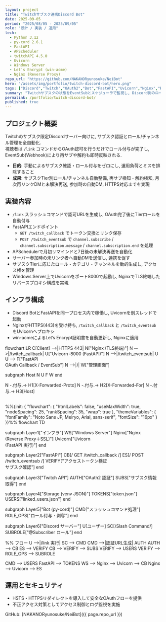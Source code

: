 ```yaml
---
layout: project
title: "Twitchサブスク連携Discord Bot"
date: 2025-09-05
period: "2025/08/05 - 2025/09/05"
role: "設計 / 実装 / 運用"
tech:
  - Python 3.12
  - py-cord 2.6.1
  - FastAPI
  - APScheduler
  - twitchAPI 4.5.0
  - Uvicorn
  - Windows Server
  - Let’s Encrypt (win-acme)
  - Nginx (Reverse Proxy)
repo_url: "https://github.com/NAKANORyunosuke/NeiBot"
hero: "/assets/img/portfolio/twitch-discord-bot/hero.png"
tags: ["Discord","Twitch","OAuth2","Bot","FastAPI","Uvicorn","Nginx","ReverseProxy","EventSub"]
summary: "Twitchサブスクの状態をEventSubとスケジューラで監視し, Discord側のロールとチャンネルを完全自動化. OAuth認証からWebhook反映, 本番環境のリバースプロキシ構築までを実装. "
permalink: /portfolio/twitch-discord-bot/
published: true
---
```


## プロジェクト概要
Twitchのサブスク限定Discordサーバー向けに, サブスク認証とロール/チャンネル管理を全自動化.   
視聴者は `/link` コマンドからOAuth認可を行うだけでロール付与が完了し, EventSub(Webhook)により再サブや解約も即時反映される. 

- **目的:** 手動によるサブスク確認・ロール付与をゼロにし, 運用負荷とミスを排除すること  
- **成果:** サブスクTier別ロール/チャンネル自動整備, 再サブ検知・解約検知, 月次再リンクDMと未解決再送, 参加時の自動DM, HTTPS対応までを実現

## 実装内容
- `/link` スラッシュコマンドで認可URLを生成し, OAuth完了後にTierロールを自動付与  
- FastAPIエンドポイント  
  - `GET /twitch_callback` でトークン交換とリンク保存  
  - `POST /twitch_eventsub` で `channel.subscribe` / `channel.subscription.message` / `channel.subscription.end` を処理  
- APSchedulerで月初リマインドと7日後の未解決再送を自動化  
- サーバー参加時の未リンク者へ自動DMを送信し, 連携を促す  
- サブスクTierに応じたロール・カテゴリ・チャンネルを動的生成し, アクセス権を管理  
- Windows Server上でUvicornをポート8000で起動し, NginxでTLS終端したリバースプロキシ構成を実現

## インフラ構成
- Discord BotとFastAPIを同一プロセス内で稼働し, Uvicornを別スレッドで起動  
- NginxがHTTPS(443)を受け持ち, `/twitch_callback` と `/twitch_eventsub` をUvicornへプロキシ  
- win-acmeによるLet’s Encrypt証明書を自動更新し, Nginxに適用

<div class="mermaid" markdown="0">
flowchart LR
  C[Client] -->|HTTPS 443| N["Nginx (TLS終端)"]
  N -->|/twitch_callback| U["Uvicorn :8000 (FastAPI)"]
  N -->|/twitch_eventsub| U
  U --> F["FastAPI<br/>OAuth Callback / EventSub"]
  N -->|/| W["管理画面"]

  subgraph Host
    N
    U
    F
    W
  end

  N -.付与.-> H1[X-Forwarded-Proto]
  N -.付与.-> H2[X-Forwarded-For]
  N -.付与.-> H3[Host]
</div>

<br>

<div class="mermaid" markdown="0">
%%{init: {
  "flowchart": { "htmlLabels": false, "useMaxWidth": true, "nodeSpacing": 25, "rankSpacing": 35, "wrap": true },
  "themeVariables": { "fontFamily": "Noto Sans JP, Meiryo, Arial, sans-serif", "fontSize": "16px" }
}}%%
flowchart TD

subgraph Layer1["インフラ"]
  WS["Windows Server"]
  Nginx["Nginx<br/>(Reverse Proxy＋SSL)"]
  Uvicorn["Uvicorn<br/>(FastAPI 実行)"]
end

subgraph Layer2["FastAPI"]
  CB[/ GET /twitch_callback /]
  ES[/ POST /twitch_eventsub /]
  VERIFY["アクセストークン検証<br/>サブスク確認"]
end

subgraph Layer3["Twitch API"]
  AUTH["OAuth2 認証"]
  SUBS["サブスク情報取得"]
end

subgraph Layer4["Storage (venv JSON)"]
  TOKENS["token.json"]
  USERS["linked_users.json"]
end

subgraph Layer5["Bot (py-cord)"]
  CMD["スラッシュコマンド処理"]
  ROLE_OPS["ロール付与・剥奪"]
end

subgraph Layer6["Discord サーバー"]
  U[ユーザー]
  SC[/Slash Command/]
  SUBROLE["@Subscriber ロール"]
end

%% フロー
U -->|/link 実行| SC --> CMD
CMD -->|認証URL生成| AUTH
AUTH --> CB
ES --> VERIFY
CB --> VERIFY --> SUBS
VERIFY --> USERS
VERIFY --> ROLE_OPS --> SUBROLE

CMD --> USERS
FastAPI --> TOKENS
WS --> Nginx --> Uvicorn --> CB
Nginx --> Uvicorn --> ES
</div>

## 運用とセキュリティ
- HSTS・HTTPSリダイレクトを導入して安全なOAuthフローを提供  
- 不正アクセス対策としてアクセス制御とログ監視を実施

GitHub: [NAKANORyunosuke/NeiBot]({{ page.repo_url }})
